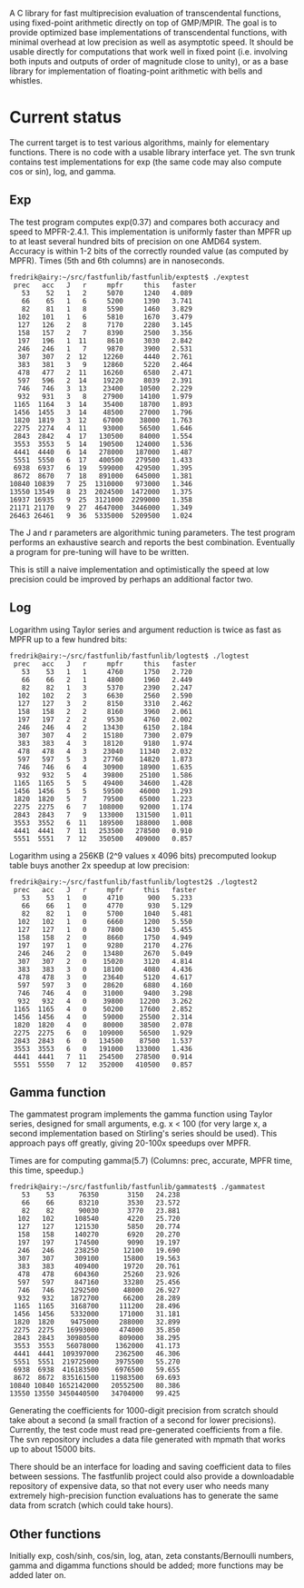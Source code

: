 A C library for fast multiprecision evaluation of transcendental functions, using fixed-point arithmetic directly on top of GMP/MPIR. The goal is to provide optimized base implementations of transcendental functions, with minimal overhead at low precision as well as asymptotic speed. It should be usable directly for computations that work well in fixed point (i.e. involving both inputs and outputs of order of magnitude close to unity), or as a base library for implementation of floating-point arithmetic with bells and whistles.

# Current status #

The current target is to test various algorithms, mainly for elementary functions. There is no code with a usable library interface yet. The svn trunk contains test implementations for exp (the same code may also compute cos or sin), log, and gamma.

## Exp ##

The test program computes exp(0.37) and compares both accuracy and speed to MPFR-2.4.1. This implementation is uniformly faster than MPFR up to at least several hundred bits of precision on one AMD64 system. Accuracy is within 1-2 bits of the correctly rounded value (as computed by MPFR). Times (5th and 6th columns) are in nanoseconds.

```
fredrik@airy:~/src/fastfunlib/fastfunlib/exptest$ ./exptest
 prec   acc   J   r     mpfr     this   faster
   53    52   1   2     5070     1240   4.089
   66    65   1   6     5200     1390   3.741
   82    81   1   8     5590     1460   3.829
  102   101   1   6     5810     1670   3.479
  127   126   2   8     7170     2280   3.145
  158   157   2   7     8390     2500   3.356
  197   196   1  11     8610     3030   2.842
  246   246   1   7     9870     3900   2.531
  307   307   2  12    12260     4440   2.761
  383   381   3   9    12860     5220   2.464
  478   477   2  11    16260     6580   2.471
  597   596   2  14    19220     8039   2.391
  746   746   3  13    23400    10500   2.229
  932   931   3   8    27900    14100   1.979
 1165  1164   3  14    35400    18700   1.893
 1456  1455   3  14    48500    27000   1.796
 1820  1819   3  12    67000    38000   1.763
 2275  2274   4  11    93000    56500   1.646
 2843  2842   4  17   130500    84000   1.554
 3553  3553   5  14   190500   124000   1.536
 4441  4440   6  14   278000   187000   1.487
 5551  5550   6  17   400500   279500   1.433
 6938  6937   6  19   599000   429500   1.395
 8672  8670   7  18   891000   645000   1.381
10840 10839   7  25  1310000   973000   1.346
13550 13549   8  23  2024500  1472000   1.375
16937 16935   9  25  3121000  2299000   1.358
21171 21170   9  27  4647000  3446000   1.349
26463 26461   9  36  5335000  5209500   1.024
```

The J and r parameters are algorithmic tuning parameters. The test program performs an exhaustive search and reports the best combination. Eventually a program for pre-tuning will have to be written.

This is still a naive implementation and optimistically the speed at low precision could be improved by perhaps an additional factor two.

## Log ##

Logarithm using Taylor series and argument reduction is twice as fast as MPFR up to a few hundred bits:

```
fredrik@airy:~/src/fastfunlib/fastfunlib/logtest$ ./logtest
 prec   acc   J   r     mpfr     this   faster
   53    53   1   1     4760     1750   2.720
   66    66   2   1     4800     1960   2.449
   82    82   1   3     5370     2390   2.247
  102   102   2   3     6630     2560   2.590
  127   127   3   2     8150     3310   2.462
  158   158   2   2     8160     3960   2.061
  197   197   2   2     9530     4760   2.002
  246   246   4   2    13430     6150   2.184
  307   307   4   2    15180     7300   2.079
  383   383   4   3    18120     9180   1.974
  478   478   4   3    23040    11340   2.032
  597   597   5   3    27760    14820   1.873
  746   746   6   4    30900    18900   1.635
  932   932   5   4    39800    25100   1.586
 1165  1165   5   5    49400    34600   1.428
 1456  1456   5   5    59500    46000   1.293
 1820  1820   5   7    79500    65000   1.223
 2275  2275   6   7   108000    92000   1.174
 2843  2843   7   9   133000   131500   1.011
 3553  3552   6  11   189500   188000   1.008
 4441  4441   7  11   253500   278500   0.910
 5551  5551   7  12   350500   409000   0.857
```

Logarithm using a 256KB (2^9 values x 4096 bits) precomputed lookup table buys another 2x speedup at low precision:

```
fredrik@airy:~/src/fastfunlib/fastfunlib/logtest2$ ./logtest2
 prec   acc   J   r     mpfr     this   faster
   53    53   1   0     4710      900   5.233
   66    66   1   0     4770      930   5.129
   82    82   1   0     5700     1040   5.481
  102   102   1   0     6660     1200   5.550
  127   127   1   0     7800     1430   5.455
  158   158   2   0     8660     1750   4.949
  197   197   1   0     9280     2170   4.276
  246   246   2   0    13480     2670   5.049
  307   307   2   0    15020     3120   4.814
  383   383   3   0    18100     4080   4.436
  478   478   3   0    23640     5120   4.617
  597   597   3   0    28620     6880   4.160
  746   746   4   0    31000     9400   3.298
  932   932   4   0    39800    12200   3.262
 1165  1165   4   0    50200    17600   2.852
 1456  1456   4   0    59000    25500   2.314
 1820  1820   4   0    80000    38500   2.078
 2275  2275   6   0   109000    56500   1.929
 2843  2843   6   0   134500    87500   1.537
 3553  3553   6   0   191000   133000   1.436
 4441  4441   7  11   254500   278500   0.914
 5551  5550   7  12   352000   410500   0.857
```

## Gamma function ##

The gammatest program implements the gamma function using Taylor series, designed for small arguments, e.g. x < 100 (for very large x, a second implementation based on Stirling's series should be used). This approach pays off greatly, giving 20-100x speedups over MPFR.

Times are for computing gamma(5.7) (Columns: prec, accurate, MPFR time, this time, speedup.)

```
fredrik@airy:~/src/fastfunlib/fastfunlib/gammatest$ ./gammatest
   53    53      76350       3150   24.238
   66    66      83210       3530   23.572
   82    82      90030       3770   23.881
  102   102     108540       4220   25.720
  127   127     121530       5850   20.774
  158   158     140270       6920   20.270
  197   197     174500       9090   19.197
  246   246     238250      12100   19.690
  307   307     309100      15800   19.563
  383   383     409400      19720   20.761
  478   478     604360      25260   23.926
  597   597     847160      33280   25.456
  746   746    1292500      48000   26.927
  932   932    1872700      66200   28.289
 1165  1165    3168700     111200   28.496
 1456  1456    5332000     171000   31.181
 1820  1820    9475000     288000   32.899
 2275  2275   16993000     474000   35.850
 2843  2843   30980500     809000   38.295
 3553  3553   56078000    1362000   41.173
 4441  4441  109397000    2362500   46.306
 5551  5551  219725000    3975500   55.270
 6938  6938  416183500    6976500   59.655
 8672  8672  835161500   11983500   69.693
10840 10840 1652142000   20552500   80.386
13550 13550 3450440500   34704000   99.425
```


Generating the coefficients for 1000-digit precision from scratch should take about a second (a small fraction of a second for lower precisions). Currently, the test code must read pre-generated coefficients from a file. The svn repository includes a data file generated with mpmath that works up to about 15000 bits.

There should be an interface for loading and saving coefficient data to files between sessions. The fastfunlib project could also provide a downloadable repository of expensive data, so that not every user who needs many extremely high-precision function evaluations has to generate the same data from scratch (which could take hours).

## Other functions ##

Initially exp, cosh/sinh, cos/sin, log, atan, zeta constants/Bernoulli numbers, gamma and digamma functions should be added; more functions may be added later on.